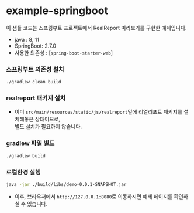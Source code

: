 # example-springboot

이 샘플 코드는 스프링부트 프로젝트에서 RealReport 미리보기를 구현한 예제입니다.

- java : 8, 11
- SpringBoot: 2.7.0
- 사용한 의존성 : [`spring-boot-starter-web`]

### 스프링부트 의존성 설치

```bash
./gradlew clean build
```

### realreport 패키지 설치

- 이미 `src/main/resources/static/js/realreport`밑에 리얼리포트 패키지를 설치해놓은 상태이므로,  
  별도 설치가 필요하지 않습니다.

### gradlew 파일 빌드

```bash
./gradlew build
```

### 로컬환경 실행

```bash
java -jar ./build/libs/demo-0.0.1-SNAPSHOT.jar
```

- 이후, 브라우저에서 `http://127.0.0.1:8080`로 이동하시면 예제 페이지를 확인하실 수 있습니다.
